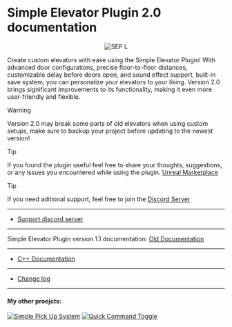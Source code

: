 # Simple Elevator Plugin 2.0 documentation
<p align="center">
  <img src="https://github.com/ZNOC3/SimpleElevatorPluginDocs/assets/133107414/babf42d8-9b8c-48dc-ada7-586a2966d4fd" alt="SEP L"/>
</p>

Create custom elevators with ease using the Simple Elevator Plugin! With advanced door configurations, precise floor-to-floor distances, customizable delay before doors open, and sound effect support, built-in save system, you can personalize your elevators to your liking. Version 2.0 brings significant improvements to its functionality, making it even more user-friendly and flexible. 

>[!Warning]
> Version 2.0 may break some parts of old elevators when using custom setups, make sure to backup your project before updating to the newest version!

>[!Tip]
> If you found the plugin useful feel free to share your thoughts, suggestions, or any issues you encountered while using the plugin. [Unreal Marketplace](https://www.unrealengine.com/marketplace/en-US/product/4c2368508a94433eb6a7ff00704a7c1f/reviews)

>[!Tip]
> If you need aditional support, feel free to join the [Discord Server]()

-------------

- [Support discord server](https://discord.com/invite/haSBuuTARt)

-------------
Simple Elevator Plugin version 1.1 documentation: [Old Documentation](https://docs.google.com/document/d/1PFOIRGoz45vnDTbrHWiHUlLY4W2v0xPjkfvhlF_yfTI/edit "Old Documentation")

-------------

- [C++ Documentation](https://znoc3.github.io/SimpleElevatorPluginCppDocs/index.html)

-------------

- [Change log](change-log.md)

-------------

#### My other proejcts: 
[![Simple Pick Up System](https://github.com/ZNOC3/SimpleElevatorPluginDocs/assets/133107414/5f47b1cf-4974-4dfc-8ca0-4b331880eb94)](https://www.unrealengine.com/marketplace/en-US/product/c63d2696c86444eda3138fca7dbcf4ca/reviews "Simple Pick Up System")   [![Quick Command Toggle](https://github.com/ZNOC3/SimpleElevatorPluginDocs/assets/133107414/486c9379-71c8-43aa-bc39-8675b7a5ab88 "Quick Command Toggle")](https://www.unrealengine.com/marketplace/en-US/product/df3bc01e72e8497f8a24e49a99188d86 "Quick Command Toggle")
